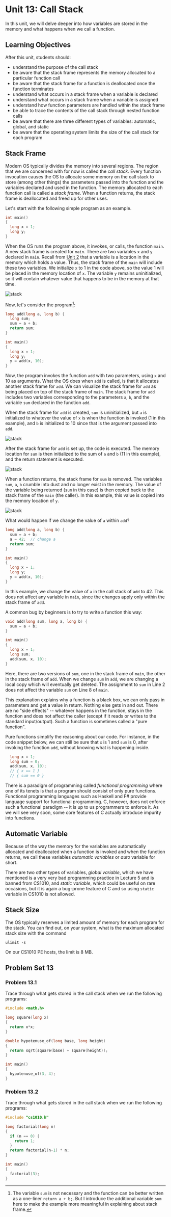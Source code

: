 # Unit 13: Call Stack

In this unit, we will delve deeper into how variables are stored in the memory and what happens when we call a function.

## Learning Objectives
After this unit, students should:

- understand the purpose of the call stack
- be aware that the stack frame represents the memory allocated to a particular function call
- be aware that the stack frame for a function is deallocated once the function terminates
- understand what occurs in a stack frame when a variable is declared
- understand what occurs in a stack frame when a variable is assigned
- understand how function parameters are handled within the stack frame
- be able to trace the contents of the call stack through nested function calls
- be aware that there are three different types of variables: automatic, global, and static
- be aware that the operating system limits the size of the call stack for each program


## Stack Frame

Modern OS typically divides the memory into several regions.  The region that we are concerned with for now is called the _call stack_.
Every function invocation causes the OS to allocate some memory on the call stack to store (among other things) the parameters passed into the function and the variables declared and used in the function.  The memory allocated to each function call is called a _stack frame_.  When a function returns, the stack frame is deallocated and freed up for other uses.

Let's start with the following simple program as an example.

```C
int main()
{
  long x = 1;
  long y;
}
```

When the OS runs the program above, it invokes, or calls, the function `main`.  A new stack frame is created for `main`.  There are two variables `x` and `y` declared in `main`.  Recall from [Unit 2](02-algo.md) that a variable is a location in the memory which holds a value.  Thus, the stack frame of the `main` will include these two variables.  We initialize `x` to 1 in the code above, so the value 1 will be placed in the memory location of `x`.  The variable `y` remains uninitialized, so it will contain whatever value that happens to be in the memory at that time.

![stack](figures/lec06-stack/stack.001.png)

Now, let's consider the program[^1]:

[^1]: The variable `sum` is not necessary and the function can be better written as a one-liner `return a + b;`.  But I introduce the additional variable `sum` here to make the example more meaningful in explaining about stack frame.

```C
long add(long a, long b) {
  long sum;
  sum = a + b;
  return sum;
}

int main()
{
  long x = 1;
  long y;
  y = add(x, 10);
}
```

Now, the program invokes the function `add` with two parameters, using `x` and 10 as arguments.  What the OS does when `add` is called, is that it allocates another stack frame for `add`.  We can visualize the stack frame for `add` as being placed on top of the stack frame of `main`.  The stack frame for `add` includes two variables corresponding to the parameters `a`, `b`, and the variable `sum` declared in the function `add`.

When the stack frame for `add` is created, `sum` is uninitialized, but `a` is initialized to whatever the value of `x` is when the function is invoked (1 in this example), and `b` is initialized to 10 since that is the argument passed into `add`.

![stack](figures/lec06-stack/stack.002.png)

After the stack frame for `add` is set up, the code is executed.  The memory location for `sum` is then initialized to the sum of `a` and `b` (11 in this example), and the return statement is executed. 

![stack](figures/lec06-stack/stack.003.png)

When a function returns, the stack frame for `sum` is removed.  The variables `sum`, `a`, `b` crumble into dust and no longer exist in the memory.  The value of the variable being returned (`sum` in this case) is then copied back to the stack frame of the `main` (the caller).  In this example, this value is copied into the memory location of `y`.

![stack](figures/lec06-stack/stack.004.png)

What would happen if we change the value of `a` within `add`?

```C
long add(long a, long b) {
  sum = a + b;
  a = 42;  // change a
  return sum;
}

int main()
{
  long x = 1;
  long y;
  y = add(x, 10);
}
```

In this example, we change the value of `a` in the call stack of `add` to 42.  This does not affect any variable in `main`, since the changes apply only within the stack frame of `add`.

A common bug by beginners is to try to write a function this way:

```C
void add(long sum, long a, long b) {
  sum = a + b;
}

int main()
{
  long x = 1;
  long sum;
  add(sum, x, 10);
}
```

Here, there are two versions of `sum`, one in the stack frame of `main`, the other in the stack frame of `add`.  When we change `sum` in `add`, we are changing a local copy which will eventually get deleted.  The assignment to `sum` in Line 2 does not affect the variable `sum` on Line 8 of `main`.

This explanation explains why a function is a black box, we can only pass in parameters and get a value in return.  Nothing else gets in and out.  There are no "side effects" -- whatever happens in the function, stays in the function and does not affect the caller (except if it reads or writes to the standard input/output).  Such a function is sometimes called a "pure function".

Pure functions simplify the reasoning about our code.  For instance, in the code snippet below, we can still be sure that `x` is 1 and `sum` is 0, after invoking the function `add`, without knowing what is happening inside. 

```C
  long x = 1;
  long sum = 0;
  add(sum, x, 10);
  // { x == 1 }
  // { sum == 0 }
```

There is a paradigm of programming called _functional programming_ where one of its tenets is that a program should consist of only pure functions.  Functional programming languages such as Haskell and F# provide language support for functional programming.  C, however, does not enforce such a functional paradigm -- it is up to us programmers to enforce it.  As we will see very soon, some core features of C actually introduce impurity into functions.


## Automatic Variable

Because of the way the memory for the variables are automatically allocated and deallocated when a function is invoked and when the function returns, we call these variables _automatic variables_ or _auto_ variable for short.  

There are two other types of variables, _global variable_, which we have mentioned is a very very bad programming practice in Lecture 5 and is banned from CS1010, and _static variable_, which could be useful on rare occasions, but it is again a bug-prone feature of C and so using `static` variable in CS1010 is not allowed.

## Stack Size

The OS typically reserves a limited amount of memory for each program for the stack.  You can find out, on your system, what is the maximum allocated stack size with the command
```
ulimit -s
```

On our CS1010 PE hosts, the limit is 8 MB. 

## Problem Set 13

### Problem 13.1

Trace through what gets stored in the call stack when we run the following programs:

```C
#include <math.h>

long square(long x)
{
  return x*x;
}

double hypotenuse_of(long base, long height)
{
  return sqrt(square(base) + square(height));
}

int main()
{
  hypotenuse_of(3, 4);
}
```

### Problem 13.2

Trace through what gets stored in the call stack when we run the following programs:

```C
#include "cs1010.h"

long factorial(long n)
{
  if (n == 0) {
    return 1;
  }
  return factorial(n-1) * n;
}

int main()
{
  factorial(3);
}
```
